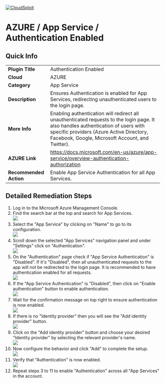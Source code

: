 [![CloudSploit](https://cloudsploit.com/img/logo-new-big-text-100.png "CloudSploit")](https://cloudsploit.com)

# AZURE / App Service / Authentication Enabled

## Quick Info

| | |
|-|-|
| **Plugin Title** | Authentication Enabled |
| **Cloud** | AZURE |
| **Category** | App Service |
| **Description** | Ensures Authentication is enabled for App Services, redirecting unauthenticated users to the login page. |
| **More Info** | Enabling authentication will redirect all unauthenticated requests to the login page. It also handles authentication of users with specific providers (Azure Active Directory, Facebook, Google, Microsoft Account, and Twitter). |
| **AZURE Link** | https://docs.microsoft.com/en-us/azure/app-service/overview-authentication-authorization |
| **Recommended Action** | Enable App Service Authentication for all App Services. |

## Detailed Remediation Steps
1. Log in to the Microsoft Azure Management Console.
2. Find the search bar at the top and search for App Services.</br> <img src="/resources/azure/appservice/authentication-enabled/step2.png"/>
3. Select the "App Service" by clicking on "Name" to go to its configuration.</br> <img src="/resources/azure/appservice/authentication-enabled/step3.png"/>
4. Scroll down the selected "App Services" navigation panel and under "Settings" click on "Authentication".</br> <img src="/resources/azure/appservice/authentication-enabled/step4.png"/>
5. On the "Authentication" page check if "App Service Authentication" is "Disabled". If it's "Disabled", then all unauthenticated requests to the app will not be redirected to the login page. It is recommended to have authentication enabled for all requests.</br> <img src="/resources/azure/appservice/authentication-enabled/step5.png"/>
6. If the "App Service Authentication" is "Disabled", then click on "Enable authentication" button to enable authentication.</br> <img src="/resources/azure/appservice/authentication-enabled/step5.png"/>
7. Wait for the confirmation message on top right to ensure authentication is now enabled.</br> <img src="/resources/azure/appservice/authentication-enabled/step7.png"/>
8. If there is no "Identity provider" then you will see the "Add identity provider" button. </br> <img src="/resources/azure/appservice/authentication-enabled/step8.png"/>
9. Click on the "Add identity provider" button and choose your desired "Identity provider" by selecting the relevant provider's name.</br> <img src="/resources/azure/appservice/authentication-enabled/step9.png"/>
10. Now configure the behavior and click "Add" to complete the setup.</br> <img src="/resources/azure/appservice/authentication-enabled/step10.png"/>
11. Verify that "Authentication" is now enabled.</br> <img src="/resources/azure/appservice/authentication-enabled/step11.png"/>
12. Repeat steps 3 to 11 to enable "Authentication" across all "App Services" in the account.</br>
